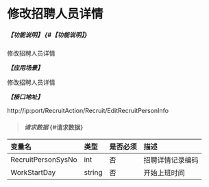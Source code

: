 # 修改招聘人员详情
##### _【功能说明】_ {#【功能说明】}
修改招聘人员详情

_**【应用场景】**_

修改招聘人员详情


_**【接口地址】**_

http://ip:port/RecruitAction/Recruit/EditRecruitPersonInfo

> #### _请求数据_ {#请求数据}

| 变量名 | 类型 | 是否必须 | 描述 |
| :--- | :--- | :--- | :--- |
| RecruitPersonSysNo | int| 否 | 招聘详情记录编码 |
| WorkStartDay | string | 否 | 开始上班时间 |







